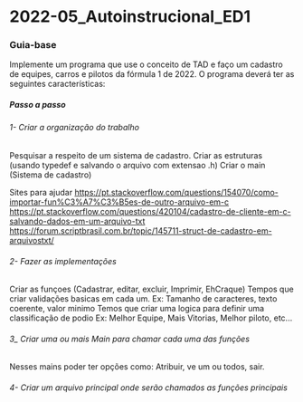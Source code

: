 # 2022-05_Autoinstrucional_ED1

<h3>Guia-base</h3>

<span>Implemente um programa que use o conceito de TAD e faço um cadastro de equipes,
carros e pilotos da fórmula 1 de 2022. O programa deverá ter as seguintes
características:</span>

<h5>Passo a passo</h5>

<h6>1- Criar a organização do trabalho</h6>

<span>Pesquisar a respeito de um sistema de cadastro.</span>
<span>Criar as estruturas (usando typedef e salvando o arquivo com extensao .h) </span>
<span>Criar o main (Sistema de cadastro)</span>

<span>Sites para ajudar</span>
https://pt.stackoverflow.com/questions/154070/como-importar-fun%C3%A7%C3%B5es-de-outro-arquivo-em-c
https://pt.stackoverflow.com/questions/420104/cadastro-de-cliente-em-c-salvando-dados-em-um-arquivo-txt
https://forum.scriptbrasil.com.br/topic/145711-struct-de-cadastro-em-arquivostxt/

<h6>2- Fazer as implementações</h6>

<span>Criar as funçoes (Cadastrar, editar, excluir, Imprimir, EhCraque)
Tempos que criar validações basicas em cada um.
Ex: Tamanho de caracteres, texto coerente, valor minimo
Temos que criar uma logica para definir uma classificação de podio
Ex: Melhor Equipe, Mais Vitorias, Melhor piloto, etc...</span>

<h6>3_ Criar uma ou mais Main para chamar cada uma das funções</h6>
<span>Nesses mains poder ter opções como: Atribuir, ve um ou todos, sair.</spam>

<h6>4- Criar um arquivo principal onde serão chamados as funções principais</h6>